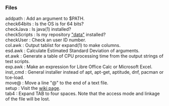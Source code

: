 ### Files
addpath : Add an argument to $PATH.  
check64bits : Is the OS is for 64 bits?  
checkJava : Is java(1) installed?  
checkScripts : Is my repository ["data"](https://gitlab.com/qmisort/data) installed?  
checkUser : Check an user ID number.  
col.awk : Output tablist for expand(1) to make columns.  
esd.awk : Calculate Estimated Standard Deviation of arguments.  
et.awk : Generate a table of CPU processing time from the output strings of test scripts.  
exp.awk : Make an expression for Libre Office Calc or Microsoft Excel.  
inst_cmd : General installer instead of apt, apt-get, aptitude, dnf, pacman or tce-load.  
move@ : Move a line "@" to the end of a text file.  
setup : Visit the [wiki page](https://gitlab.com/qmisort/scripts/wikis/home).  
tab4 : Expand TAB to four spaces. Note that the access mode and linkage of the file will be lost.  
